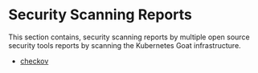# Security Scanning Reports

This section contains, security scanning reports by multiple open source security tools reports by scanning the Kubernetes Goat infrastructure.

* [checkov](checkov.md)